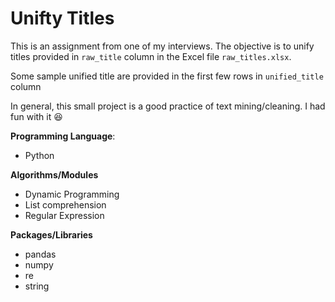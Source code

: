 # Unifty Titles

This is an assignment from one of my interviews. The objective is to unify titles provided in `raw_title` column in the Excel file `raw_titles.xlsx`.

Some sample unified title are provided in the first few rows in  `unified_title` column

In general, this small project is a good practice of text mining/cleaning. I had fun with it 😆

**Programming Language**: 
	
 - Python

**Algorithms/Modules**

 - Dynamic Programming
 - List comprehension
 - Regular Expression

**Packages/Libraries**

 - pandas
 - numpy
 - re
 - string